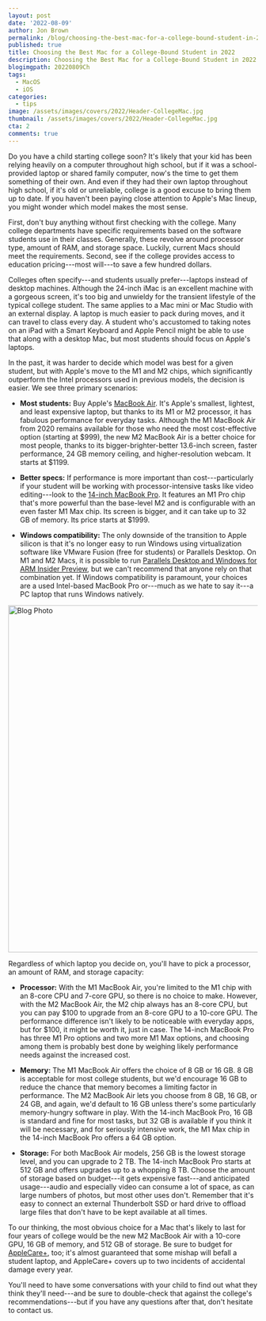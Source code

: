 ```yaml
---
layout: post
date: '2022-08-09'
author: Jon Brown
permalink: /blog/choosing-the-best-mac-for-a-college-bound-student-in-2022/
published: true
title: Choosing the Best Mac for a College-Bound Student in 2022
description: Choosing the Best Mac for a College-Bound Student in 2022
blogimgpath: 20220809Ch
tags:
  - MacOS
  - iOS
categories:
  - tips
image: /assets/images/covers/2022/Header-CollegeMac.jpg
thumbnail: /assets/images/covers/2022/Header-CollegeMac.jpg
cta: 2
comments: true
---
```

Do you have a child starting college soon? It's likely that your kid has
been relying heavily on a computer throughout high school, but if it was
a school-provided laptop or shared family computer, now's the time to
get them something of their own. And even if they had their own laptop
throughout high school, if it's old or unreliable, college is a good
excuse to bring them up to date. If you haven't been paying close
attention to Apple's Mac lineup, you might wonder which model makes the
most sense.

First, don't buy anything without first checking with the college. Many
college departments have specific requirements based on the software
students use in their classes. Generally, these revolve around processor
type, amount of RAM, and storage space. Luckily, current Macs should
meet the requirements. Second, see if the college provides access to
education pricing---most will---to save a few hundred dollars.

Colleges often specify---and students usually prefer---laptops instead
of desktop machines. Although the 24-inch iMac is an excellent machine
with a gorgeous screen, it's too big and unwieldy for the transient
lifestyle of the typical college student. The same applies to a Mac mini
or Mac Studio with an external display. A laptop is much easier to pack
during moves, and it can travel to class every day. A student who's
accustomed to taking notes on an iPad with a Smart Keyboard and Apple
Pencil might be able to use that along with a desktop Mac, but most
students should focus on Apple's laptops.

In the past, it was harder to decide which model was best for a given
student, but with Apple's move to the M1 and M2 chips, which
significantly outperform the Intel processors used in previous models,
the decision is easier. We see three primary scenarios:

-   **Most students:** Buy Apple's [MacBook
    Air](https://www.apple.com/macbook-air/). It's Apple's smallest,
    lightest, and least expensive laptop, but thanks to its M1 or M2
    processor, it has fabulous performance for everyday tasks. Although
    the M1 MacBook Air from 2020 remains available for those who need
    the most cost-effective option (starting at $999), the new M2
    MacBook Air is a better choice for most people, thanks to its
    bigger-brighter-better 13.6-inch screen, faster performance, 24 GB
    memory ceiling, and higher-resolution webcam. It starts at $1199.

-   **Better specs:** If performance is more important than
    cost---particularly if your student will be working with
    processor-intensive tasks like video editing---look to the [14-inch
    MacBook Pro](https://www.apple.com/macbook-pro-14-and-16/). It
    features an M1 Pro chip that's more powerful than the base-level M2
    and is configurable with an even faster M1 Max chip. Its screen is
    bigger, and it can take up to 32 GB of memory. Its price starts at
    $1999.

-   **Windows compatibility:** The only downside of the transition to
    Apple silicon is that it's no longer easy to run Windows using
    virtualization software like VMware Fusion (free for students) or
    Parallels Desktop. On M1 and M2 Macs, it is possible to run
    [Parallels Desktop and Windows for ARM Insider
    Preview](https://kb.parallels.com/en/125375), but we can't recommend
    that anyone rely on that combination yet. If Windows compatibility
    is paramount, your choices are a used Intel-based MacBook Pro
    or---much as we hate to say it---a PC laptop that runs Windows
    natively.

<img alt="Blog Photo" src="{{ site.site_cdn }}/assets/images/blog/2022/20220809Ch/image2.png" class="img-fluid rounded m-2" width="700" />

Regardless of which laptop you decide on, you'll have to pick a
processor, an amount of RAM, and storage capacity:

-   **Processor:** With the M1 MacBook Air, you're limited to the M1
    chip with an 8-core CPU and 7-core GPU, so there is no choice to
    make. However, with the M2 MacBook Air, the M2 chip always has an
    8-core CPU, but you can pay $100 to upgrade from an 8-core GPU to a
    10-core GPU. The performance difference isn't likely to be
    noticeable with everyday apps, but for $100, it might be worth it,
    just in case. The 14-inch MacBook Pro has three M1 Pro options and
    two more M1 Max options, and choosing among them is probably best
    done by weighing likely performance needs against the increased
    cost.


-   **Memory:** The M1 MacBook Air offers the choice of 8 GB or 16 GB. 8
    GB is acceptable for most college students, but we'd encourage 16 GB
    to reduce the chance that memory becomes a limiting factor in
    performance. The M2 MacBook Air lets you choose from 8 GB, 16 GB, or
    24 GB, and again, we'd default to 16 GB unless there's some
    particularly memory-hungry software in play. With the 14-inch
    MacBook Pro, 16 GB is standard and fine for most tasks, but 32 GB is
    available if you think it will be necessary, and for seriously
    intensive work, the M1 Max chip in the 14-inch MacBook Pro offers a
    64 GB option.


-   **Storage:** For both MacBook Air models, 256 GB is the lowest
    storage level, and you can upgrade to 2 TB. The 14-inch MacBook Pro
    starts at 512 GB and offers upgrades up to a whopping 8 TB. Choose
    the amount of storage based on budget---it gets expensive fast---and
    anticipated usage---audio and especially video can consume a lot of
    space, as can large numbers of photos, but most other uses don't.
    Remember that it's easy to connect an external Thunderbolt SSD or
    hard drive to offload large files that don't have to be kept
    available at all times.

To our thinking, the most obvious choice for a Mac that's likely to last
for four years of college would be the new M2 MacBook Air with a 10-core
GPU, 16 GB of memory, and 512 GB of storage. Be sure to budget for
[AppleCare+](https://www.apple.com/support/products/mac/), too; it's
almost guaranteed that some mishap will befall a student laptop, and
AppleCare+ covers up to two incidents of accidental damage every year.

You'll need to have some conversations with your child to find out what
they think they'll need---and be sure to double-check that against the
college's recommendations---but if you have any questions after that,
don't hesitate to contact us.
